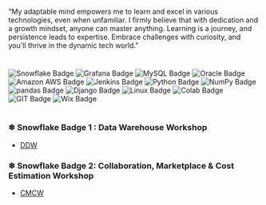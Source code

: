 "My adaptable mind empowers me to learn and excel in various technologies, even when unfamiliar. I firmly believe that with dedication and a growth mindset, anyone can master anything. Learning is a journey, and persistence leads to expertise. Embrace challenges with curiosity, and you'll thrive in the dynamic tech world."
#
![Snowflake Badge](https://img.shields.io/badge/Snowflake-29B5E8.svg?style=for-the-badge&logo=Snowflake&logoColor=white)
![Grafana Badge](https://img.shields.io/badge/Grafana-F46800.svg?style=for-the-badge&logo=Grafana&logoColor=white)
![MySQL Badge](https://img.shields.io/badge/MySQL-00000F?style=for-the-badge&logo=mysql&logoColor=white)
![Oracle Badge](https://img.shields.io/badge/Oracle-F80000?style=for-the-badge&logo=Oracle&logoColor=white)
![Amazon AWS Badge](https://img.shields.io/badge/Amazon_AWS-232F3E?style=for-the-badge&logo=amazon-aws&logoColor=white)
![Jenkins Badge](https://img.shields.io/badge/Jenkins-D24939?style=for-the-badge&logo=Jenkins&logoColor=white)
![Python Badge](https://img.shields.io/badge/Python-14354C?style=for-the-badge&logo=python&logoColor=white)
![NumPy Badge](https://img.shields.io/badge/NumPy-013243.svg?style=for-the-badge&logo=NumPy&logoColor=white)
![pandas Badge](https://img.shields.io/badge/pandas-150458.svg?style=for-the-badge&logo=pandas&logoColor=white)
![Django Badge](https://img.shields.io/badge/Django-092E20?style=for-the-badge&logo=django&logoColor=white)
![Linux Badge](https://img.shields.io/badge/Linux-FCC624.svg?style=for-the-badge&logo=Linux&logoColor=black)
![Colab Badge](https://img.shields.io/badge/Colab-F9AB00?style=for-the-badge&logo=googlecolab&color=525252)
![GIT Badge](https://img.shields.io/badge/GIT-E44C30?style=for-the-badge&logo=git&logoColor=white)
![Wix Badge](https://img.shields.io/badge/Wix-0C6EFC.svg?style=for-the-badge&logo=Wix&logoColor=white)
#
### ❄ Snowflake Badge 1 : Data Warehouse Workshop

  - [DDW](https://scl.io/lvdWVa5)

### ❄ Snowflake Badge 2: Collaboration, Marketplace & Cost Estimation Workshop

  - [CMCW](https://scq.io/peAykhC)
